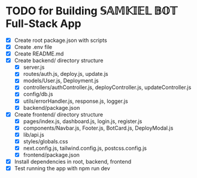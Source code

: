 # TODO for Building 𝕊𝔸𝕄𝕂𝕀𝔼𝕃 𝔹𝕆𝕋 Full-Stack App

- [x] Create root package.json with scripts
- [x] Create .env file
- [x] Create README.md
- [x] Create backend/ directory structure
  - [x] server.js
  - [x] routes/auth.js, deploy.js, update.js
  - [x] models/User.js, Deployment.js
  - [x] controllers/authController.js, deployController.js, updateController.js
  - [x] config/db.js
  - [x] utils/errorHandler.js, response.js, logger.js
  - [x] backend/package.json
- [x] Create frontend/ directory structure
  - [x] pages/index.js, dashboard.js, login.js, register.js
  - [x] components/Navbar.js, Footer.js, BotCard.js, DeployModal.js
  - [x] lib/api.js
  - [x] styles/globals.css
  - [x] next.config.js, tailwind.config.js, postcss.config.js
  - [x] frontend/package.json
- [x] Install dependencies in root, backend, frontend
- [x] Test running the app with npm run dev
